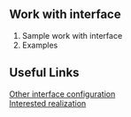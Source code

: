 ## Work with interface 

1. Sample work with interface 
2. Examples     

## Useful Links 
[Other interface configuration](https://go.dev/play/p/ChqlpvGEKi)    
[Interested realization](https://github.com/Gitart/GO-SIMPLE/blob/master/interface/interface-set-get.go#L72)  


